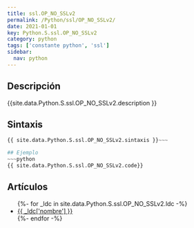 ```yaml
---
title: ssl.OP_NO_SSLv2
permalink: /Python/ssl/OP_NO_SSLv2/
date: 2021-01-01
key: Python.S.ssl.OP_NO_SSLv2
category: python
tags: ['constante python', 'ssl']
sidebar: 
  nav: python
---
```


## Descripción
{{site.data.Python.S.ssl.OP_NO_SSLv2.description }}

## Sintaxis
~~~python
{{ site.data.Python.S.ssl.OP_NO_SSLv2.sintaxis }}~~~

## Ejemplo
~~~python
{{ site.data.Python.S.ssl.OP_NO_SSLv2.code}}
~~~

## Artículos
<ul>
{%- for _ldc in site.data.Python.S.ssl.OP_NO_SSLv2.ldc -%}
   <li>
       <a href="{{_ldc['url'] }}">{{ _ldc['nombre'] }}</a>
   </li>
{%- endfor -%}
</ul>
